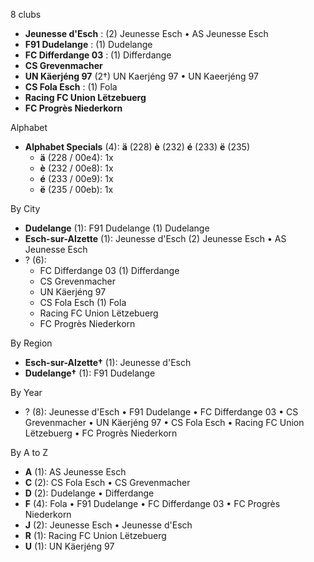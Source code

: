 8 clubs

- **Jeunesse d'Esch** : (2) Jeunesse Esch • AS Jeunesse Esch
- **F91 Dudelange** : (1) Dudelange
- **FC Differdange 03** : (1) Differdange
- **CS Grevenmacher**
- **UN Käerjéng 97** (2†) UN Kaerjéng 97 • UN Kaeerjéng 97
- **CS Fola Esch** : (1) Fola
- **Racing FC Union Lëtzebuerg**
- **FC Progrès Niederkorn**




Alphabet

- **Alphabet Specials** (4):  **ä** (228) **è** (232) **é** (233) **ë** (235)
  - **ä** (228 / 00e4): 1x
  - **è** (232 / 00e8): 1x
  - **é** (233 / 00e9): 1x
  - **ë** (235 / 00eb): 1x




By City

- **Dudelange** (1): F91 Dudelange  (1) Dudelange
- **Esch-sur-Alzette** (1): Jeunesse d'Esch  (2) Jeunesse Esch • AS Jeunesse Esch
- ? (6): 
  - FC Differdange 03  (1) Differdange
  - CS Grevenmacher 
  - UN Käerjéng 97 
  - CS Fola Esch  (1) Fola
  - Racing FC Union Lëtzebuerg 
  - FC Progrès Niederkorn 




By Region

- **Esch-sur-Alzette†** (1):   Jeunesse d'Esch
- **Dudelange†** (1):   F91 Dudelange




By Year

- ? (8):   Jeunesse d'Esch • F91 Dudelange • FC Differdange 03 • CS Grevenmacher • UN Käerjéng 97 • CS Fola Esch • Racing FC Union Lëtzebuerg • FC Progrès Niederkorn






By A to Z

- **A** (1): AS Jeunesse Esch
- **C** (2): CS Fola Esch • CS Grevenmacher
- **D** (2): Dudelange • Differdange
- **F** (4): Fola • F91 Dudelange • FC Differdange 03 • FC Progrès Niederkorn
- **J** (2): Jeunesse Esch • Jeunesse d'Esch
- **R** (1): Racing FC Union Lëtzebuerg
- **U** (1): UN Käerjéng 97




